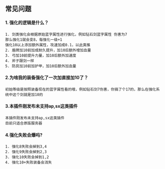 ## 常见问题

#### 1. 强化的逻辑是什么？

```
1. 剑类强化会根据原始蓝字属性进行强化，例如钻石剑蓝字属性 伤害为7 
那么强化1就会变8，每强化一级+1
强化10以上添加额外属性，攻速加成0.1，以此类推
2. 盾牌加10前加成耐久提升，加10后额外增加血量
3. 弓加10前提升力量，加10后额外加速度
4. 斧子跟剑一样
5. 防具加10前加护甲，加10后额外加血量
```
#### 2.为啥我的装备强化了一次加直接加10了？
```
初始等级是按照装备现在的蓝字属性看的哦，例如钻石剑7伤害，你搞了个17的，那么在强化系统中这个剑就是加10的
```
#### 3.本插件刚发布未支持ap,sx这类插件
```
本插件刚发布未支持ap,sx这类插件
目前只适合原版服务器
```
#### 4.强化失败会爆吗?
```
1. 强化8失败会掉到3,4
2. 强化9失败会掉到2,3
3. 强化10失败会掉到1,2
4. 强化10+失败装备会消失
```
